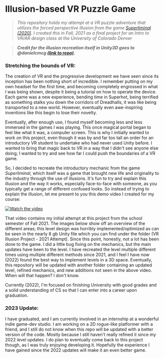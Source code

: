 # Illusion-based VR Puzzle Game

> _This repository holds my attempt at a VR puzzle adventure that utilizes the forced perspective illusion from the game [Superliminal (2020)](https://store.steampowered.com/app/1049410/Superliminal/). I created this in Fall, 2021 as a final project for an Intro to VR/AR design class at the University of Colorado Denver_

>**_Credit for the illusion recreation itself in Unity3D goes to @danielcmcg [(link to repo)](https://github.com/danielcmcg/Forced-Perspective-Illusion-Mechanic-for-Unity)._**

### Stretching the bounds of VR:

The creation of VR and the progressive development we have seen since its inception has been nothing short of incredible. I remember putting on my own headset for the first time, and becoming completely engrossed in what I was being shown, despite it being a tutorial on how to operate the device. Each game was a new experience, bending time in Superhot, being terrified as something stalks you down the corridors of Dreadhalls, it was like being transported to a new world. However, eventually even awe-inspiring inventions like this begin to lose their novelty. 

Eventually, after enough use, I found myself becoming less and less immersed in the games I was playing. This once magical portal began to feel like what it was, a computer screen. This is why I initially wanted to work on this project, even though it was by and far too tall an order for an introductory VR student to undertake who had never used Unity before. I wanted to bring that magic back to VR in a way that I didn't see anyone else doing; I wanted to try and see how far I could push the boundaries of a VR game.

So, I decided to recreate the introductory mechanic from the game _Superliminal_, which itself was a game that brought new life and originality to the industry through the use of illusions. It's fun to try and explain this illusion and the way it works, especially face-to-face with someone, as you typically get a range of different confused looks. So instead of trying to explain the illusion, let me present to you this demo video I created for my course:

[![Watch the video](https://imgur.com/gallery/yAGJJ3h)](https://clipchamp.com/watch/hAzKIzwkAJz)

That video contains my initial attempt at this project from the school semester of Fall 2021. The images below show off an overview of the different areas; this level design was horribly implemented/optimized as can be seen in the nearly 8 gb Unity file which you can find under the folder (VR Illusion Project - 2021 Attempt). Since this point, honestly, not a lot has been done to the game. I did a little bug fixing on the mechanics, but the main updates have been to the level. I have recreated the level multiple different times using multiple different methods since 2021, and I feel I have now (2022) found the best way to implement levels in a 3D space. Eventually, this repository will be updated with another folder containing an updated level, refined mechanics, and new additions not seen in the above video. When will that happen? I don't know. 

Currently (2022), I'm focused on finishing University with good grades and a solid understanding of CS so that I can enter into a career upon graduation. 

### 2023 Update:

I have graduated, and I am currently involved in an internship at a wonderful indie game-dev studio. I am working on a 2D rogue-like platformer with a friend, and I still do not know when this repo will be updated with a better version of the code. Mostly because I still haven't really refined it since my 2022 level updates. I do plan to eventually come back to this project though, as I was truly enjoying developing it. Hopefully the experience I have gained since the 2022 updates will make it an even better game.
